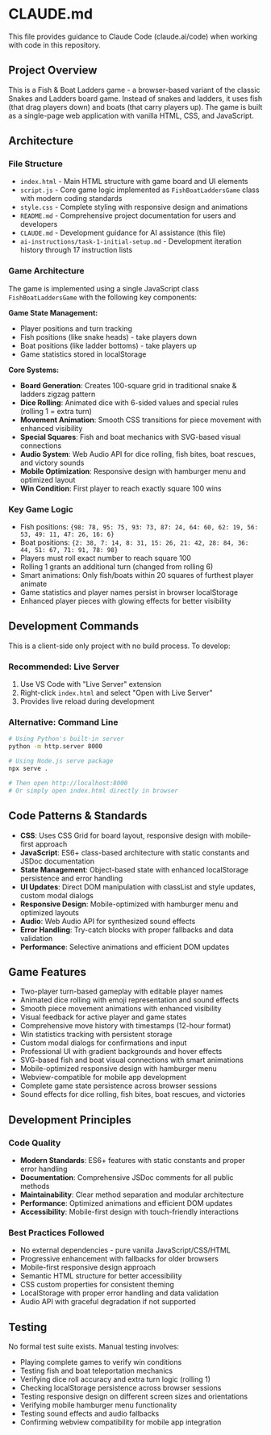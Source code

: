 # CLAUDE.md

This file provides guidance to Claude Code (claude.ai/code) when working with code in this repository.

## Project Overview

This is a Fish & Boat Ladders game - a browser-based variant of the classic Snakes and Ladders board game. Instead of snakes and ladders, it uses fish (that drag players down) and boats (that carry players up). The game is built as a single-page web application with vanilla HTML, CSS, and JavaScript.

## Architecture

### File Structure
- `index.html` - Main HTML structure with game board and UI elements
- `script.js` - Core game logic implemented as `FishBoatLaddersGame` class with modern coding standards
- `style.css` - Complete styling with responsive design and animations
- `README.md` - Comprehensive project documentation for users and developers
- `CLAUDE.md` - Development guidance for AI assistance (this file)
- `ai-instructions/task-1-initial-setup.md` - Development iteration history through 17 instruction lists

### Game Architecture
The game is implemented using a single JavaScript class `FishBoatLaddersGame` with the following key components:

**Game State Management:**
- Player positions and turn tracking
- Fish positions (like snake heads) - take players down
- Boat positions (like ladder bottoms) - take players up
- Game statistics stored in localStorage

**Core Systems:**
- **Board Generation**: Creates 100-square grid in traditional snake & ladders zigzag pattern
- **Dice Rolling**: Animated dice with 6-sided values and special rules (rolling 1 = extra turn)
- **Movement Animation**: Smooth CSS transitions for piece movement with enhanced visibility
- **Special Squares**: Fish and boat mechanics with SVG-based visual connections
- **Audio System**: Web Audio API for dice rolling, fish bites, boat rescues, and victory sounds
- **Mobile Optimization**: Responsive design with hamburger menu and optimized layout
- **Win Condition**: First player to reach exactly square 100 wins

### Key Game Logic
- Fish positions: `{98: 78, 95: 75, 93: 73, 87: 24, 64: 60, 62: 19, 56: 53, 49: 11, 47: 26, 16: 6}`
- Boat positions: `{2: 38, 7: 14, 8: 31, 15: 26, 21: 42, 28: 84, 36: 44, 51: 67, 71: 91, 78: 98}`
- Players must roll exact number to reach square 100
- Rolling 1 grants an additional turn (changed from rolling 6)
- Smart animations: Only fish/boats within 20 squares of furthest player animate
- Game statistics and player names persist in browser localStorage
- Enhanced player pieces with glowing effects for better visibility

## Development Commands

This is a client-side only project with no build process. To develop:

### Recommended: Live Server
1. Use VS Code with "Live Server" extension
2. Right-click `index.html` and select "Open with Live Server"
3. Provides live reload during development

### Alternative: Command Line
```bash
# Using Python's built-in server
python -m http.server 8000

# Using Node.js serve package
npx serve .

# Then open http://localhost:8000
# Or simply open index.html directly in browser
```

## Code Patterns & Standards

- **CSS**: Uses CSS Grid for board layout, responsive design with mobile-first approach
- **JavaScript**: ES6+ class-based architecture with static constants and JSDoc documentation
- **State Management**: Object-based state with enhanced localStorage persistence and error handling
- **UI Updates**: Direct DOM manipulation with classList and style updates, custom modal dialogs
- **Responsive Design**: Mobile-optimized with hamburger menu and optimized layouts
- **Audio**: Web Audio API for synthesized sound effects
- **Error Handling**: Try-catch blocks with proper fallbacks and data validation
- **Performance**: Selective animations and efficient DOM updates

## Game Features

- Two-player turn-based gameplay with editable player names
- Animated dice rolling with emoji representation and sound effects
- Smooth piece movement animations with enhanced visibility
- Visual feedback for active player and game states
- Comprehensive move history with timestamps (12-hour format)
- Win statistics tracking with persistent storage
- Custom modal dialogs for confirmations and input
- Professional UI with gradient backgrounds and hover effects
- SVG-based fish and boat visual connections with smart animations
- Mobile-optimized responsive design with hamburger menu
- Webview-compatible for mobile app development
- Complete game state persistence across browser sessions
- Sound effects for dice rolling, fish bites, boat rescues, and victories

## Development Principles

### Code Quality
- **Modern Standards**: ES6+ features with static constants and proper error handling
- **Documentation**: Comprehensive JSDoc comments for all public methods
- **Maintainability**: Clear method separation and modular architecture
- **Performance**: Optimized animations and efficient DOM updates
- **Accessibility**: Mobile-first design with touch-friendly interactions

### Best Practices Followed
- No external dependencies - pure vanilla JavaScript/CSS/HTML
- Progressive enhancement with fallbacks for older browsers
- Mobile-first responsive design approach
- Semantic HTML structure for better accessibility
- CSS custom properties for consistent theming
- LocalStorage with proper error handling and data validation
- Audio API with graceful degradation if not supported

## Testing

No formal test suite exists. Manual testing involves:
- Playing complete games to verify win conditions
- Testing fish and boat teleportation mechanics
- Verifying dice roll accuracy and extra turn logic (rolling 1)
- Checking localStorage persistence across browser sessions
- Testing responsive design on different screen sizes and orientations
- Verifying mobile hamburger menu functionality
- Testing sound effects and audio fallbacks
- Confirming webview compatibility for mobile app integration